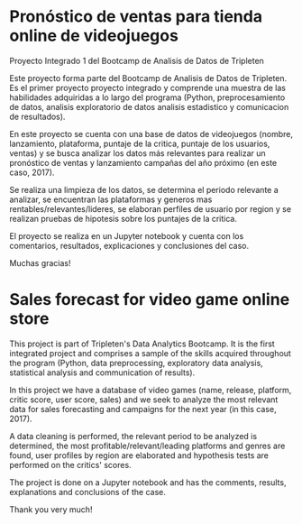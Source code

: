 # Pronóstico de ventas para tienda online de videojuegos
Proyecto Integrado 1 del Bootcamp de Analisis de Datos de Tripleten

Este proyecto forma parte del Bootcamp de Analisis de Datos de Tripleten. Es el primer proyecto proyecto integrado y comprende una muestra de las habilidades adquiridas a lo largo del programa (Python, preprocesamiento de datos, analisis exploratorio de datos analisis estadistico y comunicacion de resultados).

En este proyecto se cuenta con una base de datos de videojuegos (nombre, lanzamiento, plataforma, puntaje de la critica, puntaje de los usuarios, ventas) y se busca analizar los datos más relevantes para realizar un pronóstico de ventas y lanzamiento campañas del año próximo (en este caso, 2017).

Se realiza una limpieza de los datos, se determina el periodo relevante a analizar, se encuentran las plataformas y generos mas rentables/relevantes/lideres, se elaboran perfiles de usuario por region y se realizan pruebas de hipotesis sobre los puntajes de la critica.

El proyecto se realiza en un Jupyter notebook y cuenta con los comentarios, resultados, explicaciones y conclusiones del caso.

Muchas gracias!

# Sales forecast for video game online store

This project is part of Tripleten's Data Analytics Bootcamp. It is the first integrated project and comprises a sample of the skills acquired throughout the program (Python, data preprocessing, exploratory data analysis, statistical analysis and communication of results).

In this project we have a database of video games (name, release, platform, critic score, user score, sales) and we seek to analyze the most relevant data for sales forecasting and campaigns for the next year (in this case, 2017).

A data cleaning is performed, the relevant period to be analyzed is determined, the most profitable/relevant/leading platforms and genres are found, user profiles by region are elaborated and hypothesis tests are performed on the critics' scores.

The project is done on a Jupyter notebook and has the comments, results, explanations and conclusions of the case.

Thank you very much!
